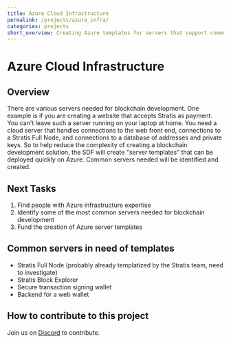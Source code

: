 ```yaml
---
title: Azure Cloud Infrastructure
permalink: /projects/azure_infra/
categories: projects
short_overview: Creating Azure templates for servers that support common blockchain development tasks
---
```

# Azure Cloud Infrastructure

## Overview

There are various servers needed for blockchain development. One example is if you are creating a website that accepts Stratis as payment. You can't leave such a server running on your laptop at home. You need a cloud server that handles connections to the web front end, connections to a Stratis Full Node, and connections to a database of addresses and private keys. So to help reduce the complexity of creating a blockchain development solution, the SDF will create "server templates" that can be deployed quickly on Azure. Common servers needed will be identified and created.

## Next Tasks

1. Find people with Azure infrastructure expertise
2. Identify some of the most common servers needed for blockchain development
3. Fund the creation of Azure server templates

## Common servers in need of templates

* Stratis Full Node (probably already templatized by the Stratis team, need to investigate)
* Stratis Block Explorer
* Secure transaction signing wallet
* Backend for a web wallet

## How to contribute to this project

Join us on [Discord](/discord/) to contribute.